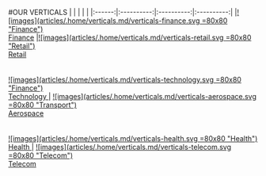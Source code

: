 #OUR VERTICALS
|   |   |   |   |
|:------:|:----------:|:----------:|:----------:|
|[![images](articles/.home/verticals.md/verticals-finance.svg =80x80 "Finance") <br/> Finance]({{#makeLink}}./article.html?article_path=verticals/finance.md&menu_path=verticals{{/makeLink}}) |[![images](articles/.home/verticals.md/verticals-retail.svg =80x80 "Retail") <br/> Retail]({{#makeLink}}./article.html?article_path=verticals/retail.md{{/makeLink}}) <br/><br/><br/> [![images](articles/.home/verticals.md/verticals-technology.svg =80x80 "Finance") <br/>  Technology ]({{#makeLink}}./article.html?article_path=verticals/tech.md{{/makeLink}}) | [![images](articles/.home/verticals.md/verticals-aerospace.svg =80x80  "Transport") <br/>  Aerospace]({{#makeLink}}./article.html?article_path=verticals/aerospace.md{{/makeLink}}) <br/><br/><br/> [![images](articles/.home/verticals.md/verticals-health.svg =80x80 "Health") <br/> Health ]({{#makeLink}}./article.html?article_path=verticals/healthcare.md{{/makeLink}}) | [![images](articles/.home/verticals.md/verticals-telecom.svg =80x80 "Telecom") <br/> Telecom]({{#makeLink}}./article.html?article_path=verticals/telcos.md{{/makeLink}})
